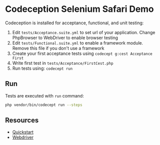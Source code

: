 # Codeception Selenium Safari Demo

Codeception is installed for acceptance, functional, and unit testing:

1. Edit `tests/Acceptance.suite.yml` to set url of your application. Change PhpBrowser to WebDriver to enable browser testing
2. Edit `tests/Functional.suite.yml` to enable a framework module. Remove this file if you don't use a framework
3. Create your first acceptance tests using `codecept g:cest Acceptance First`
4. Write first test in `tests/Acceptance/FirstCest.php`
5. Run tests using: `codecept run`

## Run

Tests are executed with `run` command:

```sh
php vendor/bin/codecept run --steps
```

## Resources

- [Quickstart](https://codeception.com/quickstart)
- [Webdriver](https://codeception.com/docs/modules/WebDriver)
